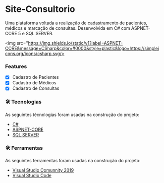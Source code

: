 # Site-Consultorio
Uma plataforma voltada a realização de cadastramento de pacientes, médicos e marcação de consultas.
Desenvolvida em C# com ASPNET-CORE 5 e SQL SERVER. 

<img src="https://img.shields.io/static/v1?label=ASPNET-CORE&message=CSharp&color=#0000&style=plastic&logo=https://simpleicons.org/icons/csharp.svg/>


### Features

- [x] Cadastro de Pacientes
- [x] Cadastro de Médicos
- [x] Cadastro de Consultas

### 🛠 Tecnologias

As seguintes técnologias foram usadas na construção do projeto:

- [C#](https://docs.microsoft.com/pt-br/dotnet/csharp/)
- [ASPNET-CORE](https://docs.microsoft.com/pt-br/aspnet/core/?view=aspnetcore-5.0)
- [SQL SERVER](https://www.microsoft.com/pt-br/sql-server/sql-server-downloads)

### 🛠 Ferramentas

As seguintes ferramentas foram usadas na construção do projeto:

- [Visual Studio Comunnity 2019](https://visualstudio.microsoft.com/pt-br/vs/)
- [Visual Studio Code](https://code.visualstudio.com/)


